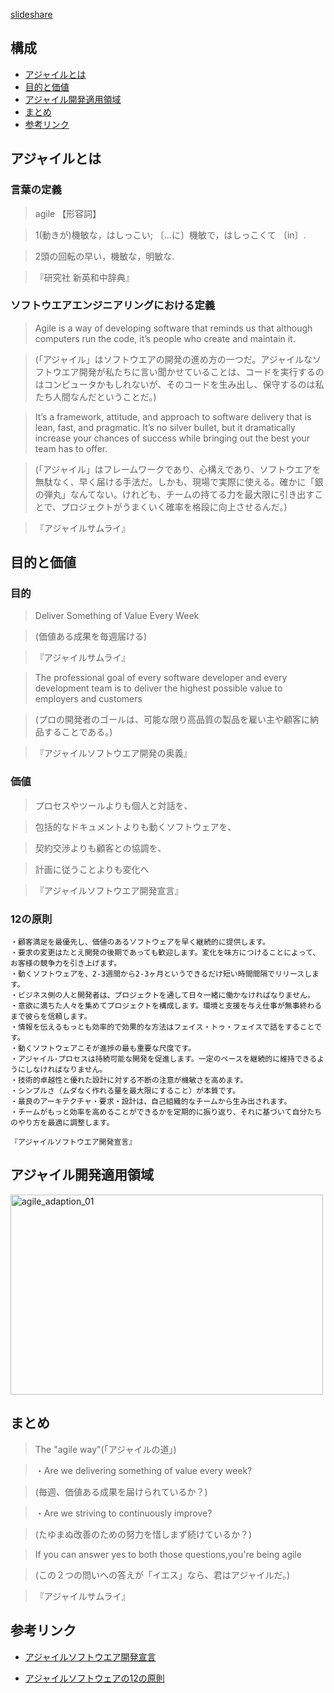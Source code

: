 [slideshare](http://www.slideshare.net/kakimomokuri/lt-01)

## 構成 ##
+ [アジャイルとは](#1)
+ [目的と価値](#2)
+ [アジャイル開発適用領域](#3)
+ [まとめ](#4)
+ [参考リンク](#5)

## <a name="1">アジャイルとは</a> ##

### 言葉の定義 ###

>agile
>【形容詞】

>1(動きが)機敏な，はしっこい; 〔…に〕機敏で，はしっこくて 〔in〕.

>2頭の回転の早い，機敏な，明敏な.

>『研究社 新英和中辞典』

### ソフトウエアエンジニアリングにおける定義 ###

>Agile is a way of developing software that reminds us that although computers run the code, it’s people who create and maintain it.

>(「アジャイル」はソフトウエアの開発の進め方の一つだ。アジャイルなソフトウエア開発が私たちに言い聞かせていることは、コードを実行するのはコンピュータかもしれないが、そのコードを生み出し、保守するのは私たち人間なんだということだ。)

>It’s a framework, attitude, and approach to software delivery that is lean, fast, and pragmatic. It’s no silver bullet, but it dramatically increase your chances of success while bringing out the best your team has to offer.

>(「アジャイル」はフレームワークであり、心構えであり、ソフトウエアを無駄なく、早く届ける手法だ。しかも、現場で実際に使える。確かに「銀の弾丸」なんてない。けれども、チームの持てる力を最大限に引き出すことで、プロジェクトがうまくいく確率を格段に向上させるんだ。)

>『アジャイルサムライ』

## <a name="2">目的と価値</a> ##

### 目的 ###

>Deliver Something of Value Every Week

>(価値ある成果を毎週届ける)

>『アジャイルサムライ』

>The professional goal of every software developer and every development team is to deliver the highest possible value to employers and customers

>(プロの開発者のゴールは、可能な限り高品質の製品を雇い主や顧客に納品することである。)

>『アジャイルソフトウエア開発の奥義』

### 価値 ###

>プロセスやツールよりも個人と対話を、

>包括的なドキュメントよりも動くソフトウェアを、

>契約交渉よりも顧客との協調を、

>計画に従うことよりも変化へ
    

>『アジャイルソフトウエア開発宣言』

### 12の原則 ###

    ・顧客満足を最優先し、価値のあるソフトウェアを早く継続的に提供します。
    ・要求の変更はたとえ開発の後期であっても歓迎します。変化を味方につけることによって、お客様の競争力を引き上げます。
    ・動くソフトウェアを、2-3週間から2-3ヶ月というできるだけ短い時間間隔でリリースします。
    ・ビジネス側の人と開発者は、プロジェクトを通して日々一緒に働かなければなりません。
    ・意欲に満ちた人々を集めてプロジェクトを構成します。環境と支援を与え仕事が無事終わるまで彼らを信頼します。
    ・情報を伝えるもっとも効率的で効果的な方法はフェイス・トゥ・フェイスで話をすることです。
    ・動くソフトウェアこそが進捗の最も重要な尺度です。
    ・アジャイル･プロセスは持続可能な開発を促進します。一定のペースを継続的に維持できるようにしなければなりません。
    ・技術的卓越性と優れた設計に対する不断の注意が機敏さを高めます。
    ・シンプルさ（ムダなく作れる量を最大限にすること）が本質です。
    ・最良のアーキテクチャ・要求・設計は、自己組織的なチームから生み出されます。
    ・チームがもっと効率を高めることができるかを定期的に振り返り、それに基づいて自分たちのやり方を最適に調整します。

    『アジャイルソフトウエア開発宣言』
    
## <a name="3">アジャイル開発適用領域</a> ##

<a href="http://www.flickr.com/photos/k2works/12945694345/" title="agile_adaption_01 by k2works, on Flickr"><img src="https://farm4.staticflickr.com/3754/12945694345_8387f944cc.jpg" width="500" height="320" alt="agile_adaption_01"></a>
## <a name="4">まとめ</a> ##

>The "agile way"(「アジャイルの道」)

>・Are we delivering something of value every week?

>(毎週、価値ある成果を届けられているか？)

>・Are we striving to continuously improve?

>(たゆまぬ改善のための努力を惜しまず続けているか？)

>If you can answer yes to both those questions,you're being agile

>(この２つの問いへの答えが「イエス」なら、君はアジャイルだ。)

>『アジャイルサムライ』


## <a name="5">参考リンク</a> ##
+ [アジャイルソフトウエア開発宣言](http://www.agilemanifesto.org/iso/ja/)

+ [アジャイルソフトウェアの12の原則](http://www.agilemanifesto.org/iso/ja/principles.html)
